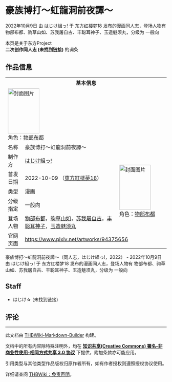 # 豪族博打～虹龍洞前夜譚～

<!-- source html: G:\repos\THBWiki-Markdown-Builder\THBWikiMarkdown\Temp\main\9\91\ns0%3A%E8%B1%AA%E6%97%8F%E5%8D%9A%E6%89%93%EF%BD%9E%E8%99%B9%E9%BE%8D%E6%B4%9E%E5%89%8D%E5%A4%9C%E8%AD%9A%EF%BD%9E.html -->

2022年10月9日 由 はじけ組っ! 于 东方红楼梦18 发布的漫画同人志，登场人物有 物部布都、驹草山如、苏我屠自古、丰聪耳神子、玉造魅须丸，分级为 一般向

本页是关于东方Project  
 **二次创作同人志 (未找到链接)** 的词条

## 作品信息

<table><tbody><tr><th colspan="3">基本信息</th></tr><tr><td class="cover-artwork-mobile" colspan="2"><a href="./文件-豪族博打～虹龍洞前夜譚～封面.jpg.md" class="image" title="封面图片"><img alt="封面图片" src="https://upload.thwiki.cc/thumb/b/b8/%E8%B1%AA%E6%97%8F%E5%8D%9A%E6%89%93%EF%BD%9E%E8%99%B9%E9%BE%8D%E6%B4%9E%E5%89%8D%E5%A4%9C%E8%AD%9A%EF%BD%9E%E5%B0%81%E9%9D%A2.jpg/98px-%E8%B1%AA%E6%97%8F%E5%8D%9A%E6%89%93%EF%BD%9E%E8%99%B9%E9%BE%8D%E6%B4%9E%E5%89%8D%E5%A4%9C%E8%AD%9A%EF%BD%9E%E5%B0%81%E9%9D%A2.jpg" decoding="async" loading="lazy" width="98" height="140" srcset="https://upload.thwiki.cc/thumb/b/b8/%E8%B1%AA%E6%97%8F%E5%8D%9A%E6%89%93%EF%BD%9E%E8%99%B9%E9%BE%8D%E6%B4%9E%E5%89%8D%E5%A4%9C%E8%AD%9A%EF%BD%9E%E5%B0%81%E9%9D%A2.jpg/147px-%E8%B1%AA%E6%97%8F%E5%8D%9A%E6%89%93%EF%BD%9E%E8%99%B9%E9%BE%8D%E6%B4%9E%E5%89%8D%E5%A4%9C%E8%AD%9A%EF%BD%9E%E5%B0%81%E9%9D%A2.jpg 1.5x, https://upload.thwiki.cc/thumb/b/b8/%E8%B1%AA%E6%97%8F%E5%8D%9A%E6%89%93%EF%BD%9E%E8%99%B9%E9%BE%8D%E6%B4%9E%E5%89%8D%E5%A4%9C%E8%AD%9A%EF%BD%9E%E5%B0%81%E9%9D%A2.jpg/196px-%E8%B1%AA%E6%97%8F%E5%8D%9A%E6%89%93%EF%BD%9E%E8%99%B9%E9%BE%8D%E6%B4%9E%E5%89%8D%E5%A4%9C%E8%AD%9A%EF%BD%9E%E5%B0%81%E9%9D%A2.jpg 2x" data-file-width="839" data-file-height="1200"></a><div class="cover-char">角色：<a href="./物部布都.md" title="物部布都">物部布都</a></div></td>
</tr><tr><td class="label">名称</td><td colspan="2"> 豪族博打～虹龍洞前夜譚～ </td></tr><tr><td class="label">制作方</td><td><a href="./はじけ組っ!.md" title="はじけ組っ!">はじけ組っ!</a></td><td class="cover-artwork" rowspan="5" style="min-width:140px;"><a href="./文件-豪族博打～虹龍洞前夜譚～封面.jpg.md" class="image" title="封面图片"><img alt="封面图片" src="https://upload.thwiki.cc/thumb/b/b8/%E8%B1%AA%E6%97%8F%E5%8D%9A%E6%89%93%EF%BD%9E%E8%99%B9%E9%BE%8D%E6%B4%9E%E5%89%8D%E5%A4%9C%E8%AD%9A%EF%BD%9E%E5%B0%81%E9%9D%A2.jpg/98px-%E8%B1%AA%E6%97%8F%E5%8D%9A%E6%89%93%EF%BD%9E%E8%99%B9%E9%BE%8D%E6%B4%9E%E5%89%8D%E5%A4%9C%E8%AD%9A%EF%BD%9E%E5%B0%81%E9%9D%A2.jpg" decoding="async" loading="lazy" width="98" height="140" srcset="https://upload.thwiki.cc/thumb/b/b8/%E8%B1%AA%E6%97%8F%E5%8D%9A%E6%89%93%EF%BD%9E%E8%99%B9%E9%BE%8D%E6%B4%9E%E5%89%8D%E5%A4%9C%E8%AD%9A%EF%BD%9E%E5%B0%81%E9%9D%A2.jpg/147px-%E8%B1%AA%E6%97%8F%E5%8D%9A%E6%89%93%EF%BD%9E%E8%99%B9%E9%BE%8D%E6%B4%9E%E5%89%8D%E5%A4%9C%E8%AD%9A%EF%BD%9E%E5%B0%81%E9%9D%A2.jpg 1.5x, https://upload.thwiki.cc/thumb/b/b8/%E8%B1%AA%E6%97%8F%E5%8D%9A%E6%89%93%EF%BD%9E%E8%99%B9%E9%BE%8D%E6%B4%9E%E5%89%8D%E5%A4%9C%E8%AD%9A%EF%BD%9E%E5%B0%81%E9%9D%A2.jpg/196px-%E8%B1%AA%E6%97%8F%E5%8D%9A%E6%89%93%EF%BD%9E%E8%99%B9%E9%BE%8D%E6%B4%9E%E5%89%8D%E5%A4%9C%E8%AD%9A%EF%BD%9E%E5%B0%81%E9%9D%A2.jpg 2x" data-file-width="839" data-file-height="1200"></a><div class="cover-char">角色：<a href="./物部布都.md" title="物部布都">物部布都</a></div></td>
</tr><tr><td class="label">首发日期</td><td>2022-10-09&#160;（<a href="/展会作品列表?e=%E4%B8%9C%E6%96%B9%E7%BA%A2%E6%A5%BC%E6%A2%A6%2318">東方紅楼夢18</a>）</td></tr><tr><td class="label">类型</td><td>漫画</td></tr><tr><td class="label">分级指定</td><td>一般向</td></tr><tr><td class="label">登场人物</td><td><a href="./物部布都.md" title="物部布都">物部布都</a>，<a href="./驹草山如.md" title="驹草山如">驹草山如</a>，<a href="./苏我屠自古.md" title="苏我屠自古">苏我屠自古</a>，<a href="./丰聪耳神子.md" title="丰聪耳神子">丰聪耳神子</a>，<a href="./玉造魅须丸.md" title="玉造魅须丸">玉造魅须丸</a></td></tr>
<tr><td class="label">官网页面</td><td colspan="2"><a rel="nofollow" class="external free" href="https://www.pixiv.net/artworks/94375656">https://www.pixiv.net/artworks/94375656</a></td></tr></tbody></table>

豪族博打～虹龍洞前夜譚～（同人志，はじけ組っ!，2022） - 2022年10月9日 由 はじけ組っ! 于 东方红楼梦18 发布的漫画同人志，登场人物有 物部布都、驹草山如、苏我屠自古、丰聪耳神子、玉造魅须丸，分级为 一般向

## Staff
- はじけ☆ (未找到链接)


## 评论




---

此文档由 [THBWiki-Markdown-Builder](https://github.com/Delsin-Yu/THBWiki-Markdown-Builder) 构建。

文档中的所有内容除特殊注明外，均在 [**知识共享(Creative Commons) 署名-非商业性使用-相同方式共享 3.0 协议**](https://creativecommons.org/licenses/by-sa/3.0/deed.zh-hans) 下提供，附加条款亦可能应用。

引用类型与其他类型作品版权归原作者所有，如有作者授权则遵照授权协议使用。

详细请查阅 [THBWiki：免责声明](https://thbwiki.cc/THBWiki:%E5%85%8D%E8%B4%A3%E5%A3%B0%E6%98%8E)。

